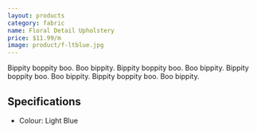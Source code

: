 ```yaml
---
layout: products
category: fabric
name: Floral Detail Upholstery
price: $11.99/m
image: product/f-ltblue.jpg
---
```


Bippity boppity boo. Boo bippity. Bippity boppity boo. Boo bippity. Bippity boppity boo. Boo bippity. Bippity boppity boo. Boo bippity.

## Specifications

- Colour: Light Blue